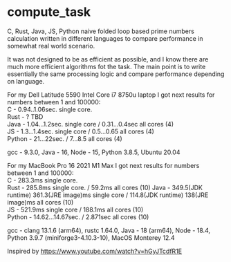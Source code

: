 # compute_task
C, Rust, Java, JS, Python naive folded loop based prime numbers calculation written in different languages to compare performance in somewhat real world scenario.

It was not designed to be as efficient as possible, and I know there are much more efficient algorithms fot the task. The main point is to write essentially the same processing logic and compare performance depending on language.

For my Dell Latitude 5590 Intel Core i7 8750u laptop I got next results for numbers between 1 and 100000:  
C - 0.94..1.06sec. single core.  
Rust - ? TBD  
Java - 1.04...1.2sec. single core / 0.31...0.4sec all cores (4)  
JS - 1.3...1.4sec. single core / 0.5...0.65 all cores (4)  
Python - 21...22sec. / 7...8.5 all cores (4)  

gcc - 9.3.0, Java - 16, Node - 15, Python 3.8.5, Ubuntu 20.04

For my MacBook Pro 16 2021 M1 Max I got next results for numbers between 1 and 100000:  
C - 283.3ms single core.  
Rust - 285.8ms single core. / 59.2ms all cores (10)
Java - 349.5(JDK runtime) 361.3(JRE image)ms single core / 114.8(JDK runtime) 138(JRE image)ms all cores (10)   
JS - 521.9ms single core / 188.1ms all cores (10)  
Python - 14.62...14.67sec. / 2.871sec  all cores (10)

gcc - clang 13.1.6 (arm64), rustc 1.64.0, Java - 18 (arm64), Node - 18.4, Python 3.9.7 (miniforge3-4.10.3-10), MacOS Monterey 12.4

Inspired by https://www.youtube.com/watch?v=hGyJTcdfR1E



